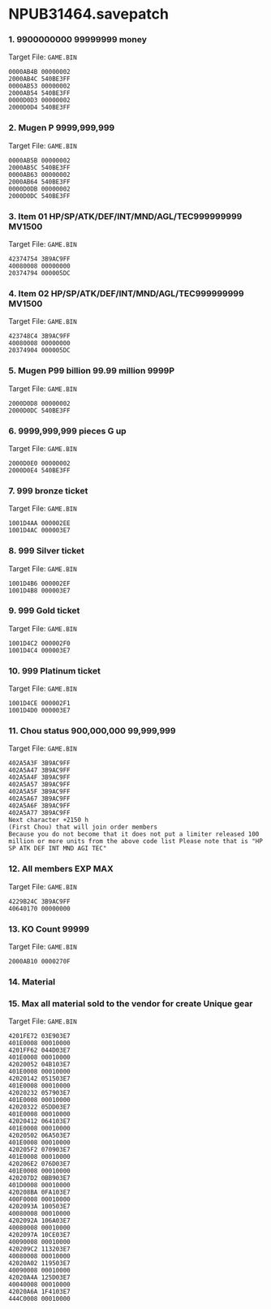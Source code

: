 # NPUB31464.savepatch

### 1. 9900000000 99999999 money

Target File: `GAME.BIN`

```
0000AB4B 00000002
2000AB4C 540BE3FF
0000AB53 00000002
2000AB54 540BE3FF
0000D0D3 00000002
2000D0D4 540BE3FF
```

### 2. Mugen P 9999,999,999

Target File: `GAME.BIN`

```
0000AB5B 00000002
2000AB5C 540BE3FF
0000AB63 00000002
2000AB64 540BE3FF
0000D0DB 00000002
2000D0DC 540BE3FF
```

### 3. Item 01 HP/SP/ATK/DEF/INT/MND/AGL/TEC999999999 MV1500

Target File: `GAME.BIN`

```
42374754 3B9AC9FF
40080008 00000000
20374794 000005DC
```

### 4. Item 02 HP/SP/ATK/DEF/INT/MND/AGL/TEC999999999 MV1500

Target File: `GAME.BIN`

```
423748C4 3B9AC9FF
40080008 00000000
20374904 000005DC
```

### 5. Mugen P99 billion 99.99 million 9999P 

Target File: `GAME.BIN`

```
2000D0D8 00000002
2000D0DC 540BE3FF
```

### 6.  9999,999,999 pieces G up 

Target File: `GAME.BIN`

```
2000D0E0 00000002
2000D0E4 540BE3FF
```

### 7. 999 bronze ticket 

Target File: `GAME.BIN`

```
1001D4AA 000002EE
1001D4AC 000003E7
```

### 8. 999 Silver ticket

Target File: `GAME.BIN`

```
1001D4B6 000002EF
1001D4B8 000003E7
```

### 9. 999 Gold ticket

Target File: `GAME.BIN`

```
1001D4C2 000002F0
1001D4C4 000003E7
```

### 10. 999 Platinum ticket

Target File: `GAME.BIN`

```
1001D4CE 000002F1
1001D4D0 000003E7
```

### 11. Chou status 900,000,000 99,999,999

Target File: `GAME.BIN`

```
402A5A3F 3B9AC9FF
402A5A47 3B9AC9FF
402A5A4F 3B9AC9FF
402A5A57 3B9AC9FF
402A5A5F 3B9AC9FF
402A5A67 3B9AC9FF
402A5A6F 3B9AC9FF
402A5A77 3B9AC9FF
Next character +2150 h
(First Chou) that will join order members
Because you do not become that it does not put a limiter released 100 million or more units from the above code list Please note that is "HP SP ATK DEF INT MND AGI TEC"
```

### 12. All members EXP MAX

Target File: `GAME.BIN`

```
4229B24C 3B9AC9FF
40640170 00000000
```

### 13. KO Count 99999

Target File: `GAME.BIN`

```
2000AB10 0000270F
```

### 14. Material
### 15. Max all material sold to the vendor for create Unique gear

Target File: `GAME.BIN`

```
4201FE72 03E903E7
401E0008 00010000
4201FF62 044D03E7
401E0008 00010000
42020052 04B103E7
401E0008 00010000
42020142 051503E7
401E0008 00010000
42020232 057903E7
401E0008 00010000
42020322 05DD03E7
401E0008 00010000
42020412 064103E7
401E0008 00010000
42020502 06A503E7
401E0008 00010000
420205F2 070903E7
401E0008 00010000
420206E2 076D03E7
401E0008 00010000
420207D2 0BB903E7
401D0008 00010000
420208BA 0FA103E7
400F0008 00010000
4202093A 100503E7
40080008 00010000
4202092A 106A03E7
40080008 00010000
4202097A 10CE03E7
40090008 00010000
420209C2 113203E7
40080008 00010000
42020A02 119503E7
40090008 00010000
42020A4A 125D03E7
40040008 00010000
42020A6A 1F4103E7
444C0008 00010000
```

